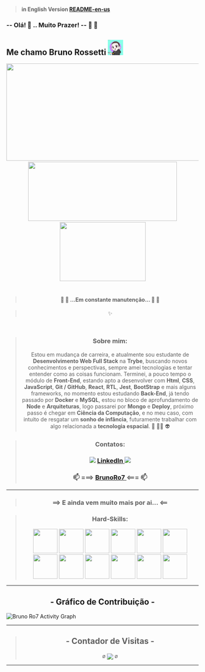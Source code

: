 > #### in English Version [README-en-us](README-en-us.md)

### **-- Olá!** 👋 ..  **Muito Prazer! --** 🤗 🤝
## **Me chamo Bruno Rossetti** <img height="40vh" width="40vh" src="brunoro7-avatar2.png">

<div style="display:inline_block" align="center">
  <a href="https://github.com/brunoro7/github-readme-stats">
    <img height="255vh" width="615vh" src="https://github-readme-streak-stats.herokuapp.com/?user=brunoro7&theme=tokyonight" />
  </a>
  <a href="https://github.com/brunoro7/github-readme-stats">
    <img height="155vh" width="390vh"  src="https://github-readme-stats.vercel.app/api?username=brunoro7&count_private=true&show_icons=true&theme=tokyonight" />
    <img height="155vh" width="225vh" src="https://github-readme-stats.vercel.app/api/top-langs/?username=brunoro7&langs_count=7&count_private=true&theme=tokyonight" />
  </a>
</div></br> 

<div style="display:inline_block" align="center">

>#### 🚧 🚧 ...**Em constante manutenção**... 🚧 🚧

> ✨
</br>

> ### **Sobre mim**: 
> Estou em mudança de carreira, e atualmente sou estudante de **Desenvolvimento Web Full Stack** na **Trybe**, buscando novos conhecimentos e perspectivas, sempre amei tecnologias e tentar entender como as coisas funcionam. Terminei, a pouco tempo o módulo de **Front-End**, estando apto a desenvolver com **Html**, **CSS**, **JavaScript**, **Git / GitHub**, **React**, **RTL**, **Jest**, **BootStrap** e mais alguns frameworks, no momento estou estudando **Back-End**, já tendo passado por **Docker** e **MySQL**, estou no bloco de aprofundamento de **Node** e **Arquiteturas**, logo passarei por **Mongo** e **Deploy**, próximo passo é chegar em **Ciência da Computação**, e no meu caso, com intuito de resgatar um **sonho de infância**, futuramente trabalhar com algo relacionada a **tecnologia espacial**. 🚀 🧑‍🚀 👽

> ### **Contatos**:
> ### <img width=15px src="https://cdn.jsdelivr.net/gh/devicons/devicon/icons/linkedin/linkedin-original.svg" /> [ **LinkedIn** ](https://www.linkedin.com/in/brunoro7/) <img width=15px src="https://cdn.jsdelivr.net/gh/devicons/devicon/icons/linkedin/linkedin-original.svg" />
> ### 📫 ===> [ **BrunoRo7** ](bruno.ro7c@gmail.com) <=== 📫

---
> ### ==> E ainda vem muito mais por ai... <==
</div>

<div style="display:inline_block" align="center">

> ### **Hard-Skills**: <br>
> <img width=64px height=64px src="https://cdn.jsdelivr.net/gh/devicons/devicon/icons/html5/html5-original-wordmark.svg" />
> <img width=64px height=64px src="https://cdn.jsdelivr.net/gh/devicons/devicon/icons/css3/css3-original-wordmark.svg" />
> <img width=64px height=64px src="https://cdn.jsdelivr.net/gh/devicons/devicon/icons/github/github-original-wordmark.svg" />
> <img width=64px height=64px src="https://cdn.jsdelivr.net/gh/devicons/devicon/icons/git/git-plain-wordmark.svg" />
> <img width=64px height=64px src="https://cdn.jsdelivr.net/gh/devicons/devicon/icons/javascript/javascript-plain.svg" />
> <img width=64px height=64px src="https://cdn.jsdelivr.net/gh/devicons/devicon/icons/react/react-original-wordmark.svg" />
> <img width=64px height=64px src="https://testing-library.com/img/octopus-64x64.png" />
> <img width=64px height=64px src="https://cdn.jsdelivr.net/gh/devicons/devicon/icons/jest/jest-plain.svg" />
> <img width=64px height=64px src="https://cdn.jsdelivr.net/gh/devicons/devicon/icons/bootstrap/bootstrap-original-wordmark.svg" />
> <img width=64px height=64px src="https://cdn.jsdelivr.net/gh/devicons/devicon/icons/docker/docker-original-wordmark.svg" />
> <img width=64px height=64px src="https://cdn.jsdelivr.net/gh/devicons/devicon/icons/mysql/mysql-original-wordmark.svg" />
> <img width=64px height=64px src="https://cdn.jsdelivr.net/gh/devicons/devicon/icons/nodejs/nodejs-original-wordmark.svg" />

</div>

---
<p align="center">
 <h2 align="center">- Gráfico de Contribuição -</h2>
<p>
<img alt="Bruno Ro7 Activity Graph" src="https://activity-graph.herokuapp.com/graph?username=brunoro7&bg_color=1F222E&color=0077b6&line=b5179e&point=f72585&hide_border=true&area_color=0077b6&area=true" />
</p>

---
<div align="center">

> ## - Contador de Visitas -
>  &oslash; <a align="center"><img align="center" src="https://profile-counter.glitch.me/{brunoro7}/count.svg" /></a> &oslash;

</div>

---
